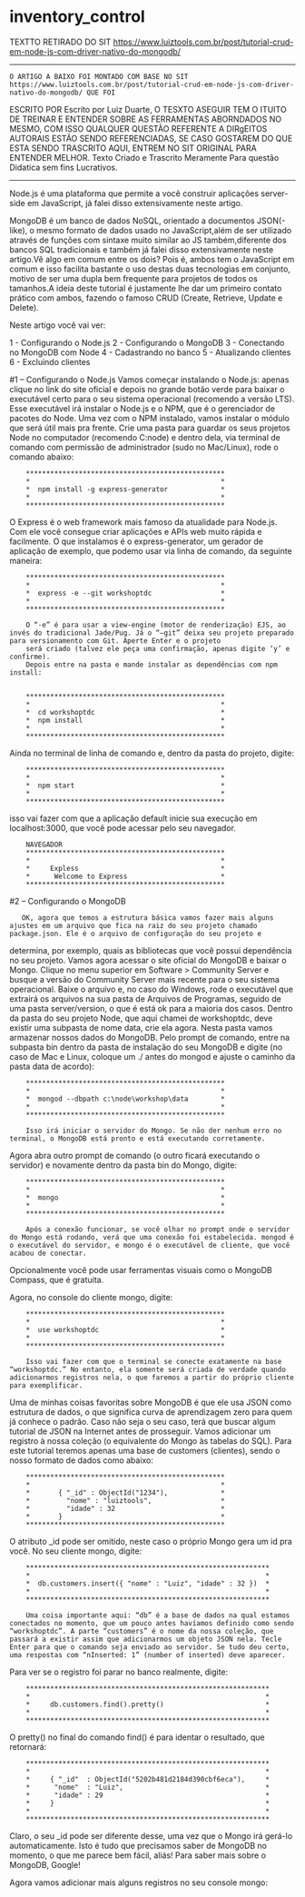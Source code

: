 # inventory_control

 TEXTTO RETIRADO DO SIT https://www.luiztools.com.br/post/tutorial-crud-em-node-js-com-driver-nativo-do-mongodb/

***************************************************************************************************************************************************
    O ARTIGO A BAIXO FOI MONTADO COM BASE NO SIT https://www.luiztools.com.br/post/tutorial-crud-em-node-js-com-driver-nativo-do-mongodb/ QUE FOI
 ESCRITO POR Escrito por Luiz Duarte, O TESXTO ASEGUIR TEM O  ITUITO DE TREINAR E ENTENDER SOBRE AS FERRAMENTAS ABORNDADOS NO MESMO, COM ISSO QUALQUER QUESTÃO REFERENTE A DIRgEITOS AUTORAIS ESTÃO SENDO REFERENCIADAS, SE CASO GOSTAREM DO QUE ESTA SENDO TRASCRITO AQUI, ENTREM NO SIT ORIGINAL PARA ENTENDER MELHOR. Texto Criado e Trascrito Meramente Para questão Didatica sem fins Lucrativos.                                                                                                                                    
***************************************************************************************************************************************************
 

 Node.js é uma plataforma que permite a você construir aplicações server-side em JavaScript, já falei disso extensivamente neste artigo.

 MongoDB é um banco de dados NoSQL, orientado a documentos JSON(-like), o mesmo formato de dados usado no JavaScript,além de ser utilizado através de funções com sintaxe muito similar
 ao JS também,diferente dos bancos SQL tradicionais e também já falei disso extensivamente neste artigo.Vê algo em comum entre os dois? Pois é, ambos tem o JavaScript em comum e isso 
 facilita bastante o uso destas duas tecnologias em conjunto, motivo de ser uma dupla bem frequente para projetos de todos os tamanhos.A ideia deste tutorial é justamente lhe dar um primeiro
 contato prático com ambos, fazendo o famoso CRUD (Create, Retrieve, Update e Delete).

 Neste artigo você vai ver:

 1 - Configurando o Node.js
 2 - Configurando o MongoDB
 3 - Conectando no MongoDB com Node
 4 - Cadastrando no banco
 5 - Atualizando clientes
 6 - Excluindo clientes

 #1 – Configurando o Node.js
 Vamos começar instalando o Node.js: apenas clique no link do site oficial e depois no grande  botão verde para baixar o executável certo para o seu sistema operacional (recomendo a versão LTS).
 Esse executável irá instalar o Node.js e o NPM, que é o gerenciador de pacotes do Node. Uma vez com o NPM instalado, vamos instalar o módulo que será útil mais pra frente. Crie uma pasta para 
 guardar os seus projetos Node no computador (recomendo C:node) e dentro dela, via terminal de comando com permissão de administrador (sudo no Mac/Linux), rode o comando abaixo:

        *************************************************                
        *                                               *                     
        *  npm install -g express-generator             *                  
        *                                               *                 
        *************************************************
 O Express é o web framework mais famoso da atualidade para Node.js. Com ele você consegue criar aplicações e APIs web muito rápida e facilmente. O que instalamos é o express-generator, um gerador
 de aplicação de exemplo, que podemo usar via linha de comando, da seguinte maneira:

        *************************************************              
        *                                               *                     
        *  express -e --git workshoptdc                 *                  
        *                                               *                 
        *************************************************

        O “-e” é para usar a view-engine (motor de renderização) EJS, ao invés do tradicional Jade/Pug. Já o “–git” deixa seu projeto preparado para versionamento com Git. Aperte Enter e o projeto
        será criado (talvez ele peça uma confirmação, apenas digite ‘y’ e confirme).
        Depois entre na pasta e mande instalar as dependências com npm install:


        *************************************************                
        *                                               *                     
        *  cd workshoptdc                               *
        *  npm install                                  *                  
        *                                               *                 
        *************************************************

  Ainda no terminal de linha de comando e, dentro da pasta do projeto, digite:

        *************************************************              
        *                                               *                     
        *  npm start                                    *                  
        *                                               *                 
        *************************************************

  isso vai fazer com que a aplicação default inicie sua execução em localhost:3000, que você pode acessar pelo seu navegador.

        NAVEGADOR 
        *************************************************              
        *                                               *                     
        *     Expless                                   *                  
        *      Welcome to Express                       *                 
        *************************************************

 
 #2 – Configurando o MongoDB

       OK, agora que temos a estrutura básica vamos fazer mais alguns ajustes em um arquivo que fica na raiz do seu projeto chamado package.json. Ele é o arquivo de configuração do seu projeto e 
 determina, por exemplo, quais as bibliotecas que você possui dependência no seu projeto.
 Vamos agora acessar o site oficial do MongoDB e baixar o Mongo. Clique no menu superior em Software > Community Server e busque a versão do Community Server mais recente para o seu sistema 
 operacional. Baixe o arquivo e, no caso do Windows, rode o executável que extrairá os arquivos na sua pasta de Arquivos de Programas, seguido de uma pasta server/version, o que é está ok para 
 a maioria dos casos. Dentro da pasta do seu projeto Node, que aqui chamei de workshoptdc, deve existir uma subpasta de nome data, crie ela agora. Nesta pasta vamos armazenar nossos dados do 
 MongoDB. Pelo prompt de comando, entre na subpasta bin dentro da pasta de instalação do seu MongoDB e digite (no caso de Mac e Linux, coloque um ./ antes do mongod e ajuste o caminho da pasta 
 data de acordo):

        *************************************************              
        *                                               *                     
        *  mongod --dbpath c:\node\workshop\data        *                   
        *                                               *                 
        *************************************************                       

        Isso irá iniciar o servidor do Mongo. Se não der nenhum erro no terminal, o MongoDB está pronto e está executando corretamente.
 Agora abra outro prompt de comando (o outro ficará executando o servidor) e novamente dentro da pasta bin do Mongo, digite:

        *************************************************              
        *                                               *                     
        *  mongo                                        *                   
        *                                               *     
        *************************************************   

        Após a conexão funcionar, se você olhar no prompt onde o servidor do Mongo está rodando, verá que uma conexão foi estabelecida. mongod é o executável do servidor, e mongo é o executável de cliente, que você acabou de conectar.
 Opcionalmente você pode usar ferramentas visuais como o MongoDB Compass, que é gratuita.

  Agora, no console do cliente mongo, digite:

        *************************************************              
        *                                               *                     
        *  use workshoptdc                              *                   
        *                                               *     
        *************************************************  

        Isso vai fazer com que o terminal se conecte exatamente na base “workshoptdc.” No entanto, ela somente será criada de verdade quando adicionarmos registros nela, o que faremos a partir do próprio cliente para exemplificar.
 Uma de minhas coisas favoritas sobre MongoDB é que ele usa JSON como estrutura de dados, o que significa curva de aprendizagem zero para quem já conhece o padrão. Caso não seja o seu caso, terá que buscar algum tutorial de JSON na Internet antes de prosseguir.
 Vamos adicionar um registro à nossa coleção (o equivalente do Mongo às tabelas do SQL). Para este tutorial teremos apenas uma base de customers (clientes), sendo o nosso formato de dados como abaixo:


        *************************************************              
        *                                               *                     
        *       { "_id" : ObjectId("1234"),             *
        *         "nome" : "luiztools",                 *
        *         "idade" : 32                          *
        *       }                                       *                   
        ************************************************* 

 O atributo _id pode ser omitido, neste caso o próprio Mongo gera um id pra você. No seu cliente mongo, digite:

        ************************************************************              
        *                                                          *                     
        *  db.customers.insert({ "nome" : "Luiz", "idade" : 32 })  *                   
        *                                                          *
        ************************************************************

        Uma coisa importante aqui: “db” é a base de dados na qual estamos conectados no momento, que um pouco antes havíamos definido como sendo “workshoptdc”. A parte “customers” é o nome da nossa coleção, que passará a existir assim que adicionarmos um objeto JSON nela. Tecle Enter para que o comando seja enviado ao servidor. Se tudo deu certo, uma respostas com “nInserted: 1” (number of inserted) deve aparecer.
 Para ver se o registro foi parar no banco realmente, digite:


        ************************************************************              
        *                                                          *                     
        *     db.customers.find().pretty()                         *                   
        *                                                          *
        ************************************************************

O pretty() no final do comando find() é para identar o resultado, que retornará:

        ************************************************************              
        *                                                          *                     
        *     { "_id"  : ObjectId("5202b481d2184d390cbf6eca"),     *
        *      "nome"  : "Luiz",                                   *
        *      "idade" : 29                                        *
        *     }                                                    *
        *                                                          *
        ************************************************************

Claro, o seu _id pode ser diferente desse, uma vez que o Mongo irá gerá-lo automaticamente. Isto é tudo que precisamos saber de MongoDB no momento, o que me parece bem fácil, aliás! Para saber mais sobre o MongoDB, Google!

Agora vamos adicionar mais alguns registros no seu console mongo:
